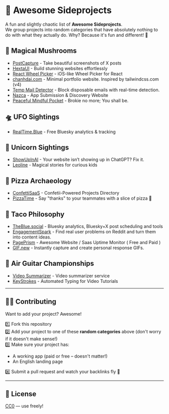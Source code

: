 # 🚀 Awesome Sideprojects

A fun and slightly chaotic list of **Awesome Sideprojects**.  
We group projects into random categories that have absolutely nothing to do with what they actually do. Why? Because it's fun and different! 🎉

## 🎩 Magical Mushrooms

- [PostCapture](https://postcapture.com) - Take beautiful screenshots of X posts
- [HextaUI](https://hextaui.com) - Build stunning websites effortlessly
- [React Wheel Picker](https://react-wheel-picker.chanhdai.com) - iOS-like Wheel Picker for React
- [chanhdai.com](https://chanhdai.com) - Minimal portfolio website. Inspired by tailwindcss.com (v4)
- [Temp Mail Detector](https://tempmaildetector.com) - Block disposable emails with real-time detection.
- [Nazca](https://nazca.my) - App Submission & Discovery Website
- [Peaceful Mindful Pocket](https://peacefulmindfulpocket.com) - Brokie no more; You shall be.

## 🛸 UFO Sightings

- [RealTime.Blue](https://realtime.blue) - Free Bluesky analytics & tracking

## 🦄 Unicorn Sightings

- [ShowUpInAI](https://showupinai.com) - Your website isn’t showing up in ChatGPT? Fix it.
- [Leoline](https://leoline.fun) - Magical stories for curious kids

## 🍕 Pizza Archaeology

- [ConfettiSaaS](https://confettisaas.com) - Confetii-Powered Projects Directory
- [PizzaTime](https://pizza-time.app) - Say "thanks" to your teammates with a slice of pizza 🍕

## 🌮 Taco Philosophy

- [TheBlue.social](https://theblue.social) - Bluesky analytics, Bluesky+X post scheduling and tools
- [EngagementSpark](https://engagementspark.xyz/) - Find real user problems on Reddit and turn them into content ideas.
- [PagePrism](https://pageprism.com) - Awesome Website / Saas Uptime Monitor ( Free and Paid )
- [GIF.new](https://www.gif.new/) - Instantly capture and create personal response GIFs.

## 🎸 Air Guitar Championships

- [Video Summarizer](https://summarizevideo.ai) - Video summarizer service
- [KeyStrokes](https://www.keystrok.es) - Automated Typing for Video Tutorials

---

## 🧙‍♂️ Contributing

Want to add your project? Awesome!

1️⃣ Fork this repository  
2️⃣ Add your project to one of these **random categories** above (don't worry if it doesn't make sense!)  
3️⃣ Make sure your project has:  
- A working app (paid or free – doesn't matter!)  
- An English landing page

4️⃣ Submit a pull request and watch your backlinks fly 🚀

---

## 📜 License

[CC0](https://creativecommons.org/publicdomain/zero/1.0/) — use freely!
